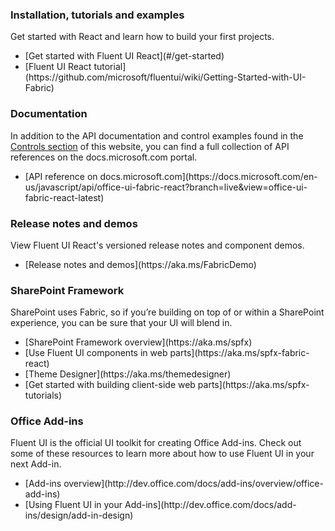 ### Installation, tutorials and examples

Get started with React and learn how to build your first projects.

<ul class="md-list--flex">
  <li class="mdut--full">[Get started with Fluent UI React](#/get-started)</li>
  <li class="mdut--full">[Fluent UI React tutorial](https://github.com/microsoft/fluentui/wiki/Getting-Started-with-UI-Fabric)</li>
</ul>

### Documentation

In addition to the API documentation and control examples found in the [Controls section](#/controls/web) of this website, you can find a full collection of API references on the docs.microsoft.com portal.

<ul class="md-list--flex">
  <li class="mdut--full">[API reference on docs.microsoft.com](https://docs.microsoft.com/en-us/javascript/api/office-ui-fabric-react?branch=live&view=office-ui-fabric-react-latest)</li>
</ul>

### Release notes and demos

View Fluent UI React's versioned release notes and component demos.

<ul class="md-list--flex">
  <li class="mdut--full">[Release notes and demos](https://aka.ms/FabricDemo)</li>
</ul>

<h3 id="sharepoint-framework-dev">SharePoint Framework</h3>

SharePoint uses Fabric, so if you’re building on top of or within a SharePoint experience, you can be sure that your UI will blend in.

<ul class="md-list--flex">
  <li class="mdut--half">[SharePoint Framework overview](https://aka.ms/spfx)</li>
  <li class="mdut--half">[Use Fluent UI components in web parts](https://aka.ms/spfx-fabric-react)</li>
  <li class="mdut--half">[Theme Designer](https://aka.ms/themedesigner)</li>
  <li class="mdut--half">[Get started with building client-side web parts](https://aka.ms/spfx-tutorials)</li>
</ul>

<h3 id="office-add-ins-dev">Office Add-ins</h3>

Fluent UI is the official UI toolkit for creating Office Add-ins. Check out some of these resources to learn more about how to use Fluent UI in your next Add-in.

<ul class="md-list--flex">
  <li class="mdut--full">[Add-ins overview](http://dev.office.com/docs/add-ins/overview/office-add-ins)</li>
  <li class="mdut--full">[Using Fluent UI in your Add-ins](http://dev.office.com/docs/add-ins/design/add-in-design)</li>
</ul>
